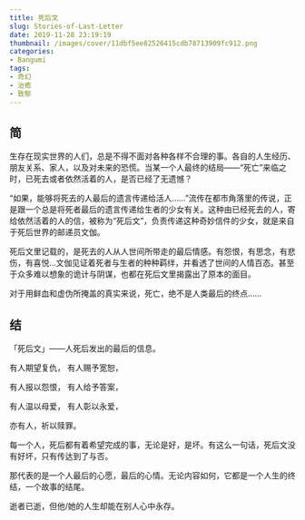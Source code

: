 ```yaml
---
title: 死后文
slug: Stories-of-Last-Letter
date: 2019-11-28 23:19:19
thumbnail: /images/cover/11dbf5ee82526415cdb78713909fc912.png
categories:
- Bangumi
tags:
- 奇幻
- 治癒
- 致郁
---
```


## 简

生存在现实世界的人们，总是不得不面对各种各样不合理的事。各自的人生经历、朋友关系、家人，以及对未来的恐慌。当某一个人最终的结局——“死亡”来临之时，已死去或者依然活着的人，是否已经了无遗憾？

“如果，能够将死去的人最后的遗言传递给活人……”流传在都市角落里的传说，正是跟一个总是将死者最后的遗言传递给生者的少女有关。这种由已经死去的人，寄给依然活着的人的信，被称为“死后文”，负责传递这种奇妙信件的少女，就是来自于死后世界的邮递员文伽。

死后文里记载的，是死去的人从人世间所带走的最后情感。有怨恨，有思念，有悲伤，有喜悦…文伽见证着死者与生者的种种羁绊，并看透了世间的人情百态。甚至于众多难以想象的诡计与阴谋，也都在死后文里揭露出了原本的面目。

对于用鲜血和虚伪所掩盖的真实来说，死亡，绝不是人类最后的终点……

## 结

「死后文」——人死后发出的最后的信息。

有人期望复仇，
有人赐予宽恕，

有人报以怨恨，
有人给予答案，

有人温以母爱，
有人彰以永爱，

亦有人，祈以赎罪。

每一个人，死后都有着希望完成的事，无论是好，是坏。有这么一句话，死后文没有好坏，只有传达到了与否。

那代表的是一个人最后的心愿，最后的心情。无论内容如何，它都是一个人生的终结，一个故事的结尾。

逝者已逝，但他/她的人生却能在别人心中永存。
